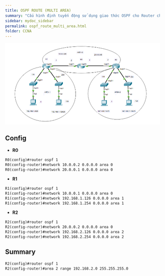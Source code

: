 ```yaml
---
title: OSPF ROUTE (MULTI AREA)
summary: "Cấu hình định tuyến động sử dụng giao thức OSPF cho Router cho multi area"
sidebar: mydoc_sidebar
permalink: ospf_route_multi_area.html
folder: CCNA
---
```


![image](./img/ospf_route_multi_area.png)

## Config

* **R0**

```
R0(config)#router ospf 1
R0(config-router)#network 10.0.0.2 0.0.0.0 area 0
R0(config-router)#network 20.0.0.1 0.0.0.0 area 0
```

* **R1**

```
R1(config)#router ospf 1
R1(config-router)#network 10.0.0.1 0.0.0.0 area 0
R1(config-router)#network 192.168.1.126 0.0.0.0 area 1
R1(config-router)#network 192.168.1.254 0.0.0.0 area 1
```

* **R2**

```
R2(config)#router ospf 1
R2(config-router)#network 20.0.0.2 0.0.0.0 area 0
R2(config-router)#network 192.168.2.126 0.0.0.0 area 2
R2(config-router)#network 192.168.2.254 0.0.0.0 area 2
```

## Summary

```
R2(config)#router ospf 1
R2(config-router)#area 2 range 192.168.2.0 255.255.255.0
```
